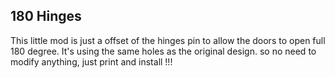 ## 180 Hinges

This little mod is just a offset of the hinges pin to allow the doors to open full 180 degree.
It's using the same holes as the original design. so no need to modify anything, just print and install !!!
